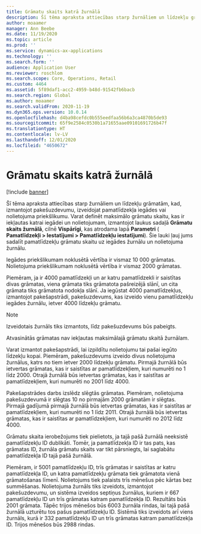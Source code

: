 ```yaml
---
title: Grāmatu skaits katrā žurnālā
description: Šī tēma apraksta attiecības starp žurnāliem un līdzekļu grāmatām, kad, izmantojot pakešuzdevumu, izveidojat pamatlīdzekļa iegādes vai nolietojuma priekšlikumu. Varat definēt maksimālo grāmatu skaitu, kas ir iekļautas katrai iegādei un nolietojumam.
author: moaamer
manager: Ann Beebe
ms.date: 11/19/2020
ms.topic: article
ms.prod: ''
ms.service: dynamics-ax-applications
ms.technology: ''
ms.search.form: ''
audience: Application User
ms.reviewer: roschlom
ms.search.scope: Core, Operations, Retail
ms.custom: 4464
ms.assetid: 5f89daf1-acc2-4959-b48d-91542fb6bacb
ms.search.region: Global
ms.author: moaamer
ms.search.validFrom: 2020-11-19
ms.dyn365.ops.version: 10.0.14
ms.openlocfilehash: d4ba98cefdc0b555eedfaa56b6a3ca4870b5de93
ms.sourcegitcommit: 65f9e2584c0530b1a71655aae09101691726b47f
ms.translationtype: HT
ms.contentlocale: lv-LV
ms.lasthandoff: 12/01/2020
ms.locfileid: "4650672"
---
```

# <a name="number-of-books-per-journal"></a>Grāmatu skaits katrā žurnālā

[!include [banner](../includes/banner.md)]

Šī tēma apraksta attiecības starp žurnāliem un līdzekļu grāmatām, kad, izmantojot pakešuzdevumu, izveidojat pamatlīdzekļa iegādes vai nolietojuma priekšlikumu. Varat definēt maksimālo grāmatu skaitu, kas ir iekļautas katrai iegādei un nolietojumam, izmantojot laukus sadaļā **Grāmatu skaits žurnālā**, cilnē **Vispārīgi**, kas atrodama lapā **Parametri** ( **Pamatlīdzekļi \> Iestatījumi \> Pamatlīdzekļu iestatījumi**). Šie lauki ļauj jums sadalīt pamatlīdzekļu grāmatu skaitu uz iegādes žurnālu un nolietojuma žurnālu.

Iegādes priekšlikumam noklusētā vērtība ir vismaz 10 000 grāmatas. Nolietojuma priekšlikumam noklusētā vērtība ir vismaz 2000 grāmatas.

Piemēram, ja ir 4000 pamatlīdzekļi un ar katru pamatlīdzekli ir saistītas divas grāmatas, viena grāmata tiks grāmatota pašreizējā slānī, un cita grāmata tiks grāmatota nodokļa slānī. Ja iegūstat 4000 pamatlīdzekļus, izmantojot pakešapstrādi, pakešuzdevums, kas izveido vienu pamatlīdzekļu iegādes žurnālu, ietver 4000 līdzekļu grāmatu.

> [!NOTE]
> Izveidotais žurnāls tiks izmantots, līdz pakešuzdevums būs pabeigts.
>
> Atvasinātās grāmatas nav iekļautas maksimālajā grāmatu skaitā žurnālam.

Varat izmantot pakešapstrādi, lai izpildītu nolietojumu tai pašai iegūto līdzekļu kopai. Piemēram, pakešuzdevums izveido divus nolietojuma žurnālus, katrs no tiem ietver 2000 līdzekļu grāmatu. Pirmajā žurnālā būs ietvertas grāmatas, kas ir saistītas ar pamatlīdzekļiem, kuri numurēti no 1 līdz 2000. Otrajā žurnālā būs ietvertas grāmatas, kas ir saistītas ar pamatlīdzekļiem, kuri numurēti no 2001 līdz 4000.

Pakešapstrādes darbs izslēdz slēgtās grāmatas. Piemēram, nolietojuma pakešuzdevumā ir slēgtas 10 no pirmajām 2000 grāmatām ir slēgtas. Pirmajā gadījumā pirmajā žurnālā būs ietvertas grāmatas, kas ir saistītas ar pamatlīdzekļiem, kuri numurēti no 1 līdz 2011. Otrajā žurnālā būs ietvertas grāmatas, kas ir saistītas ar pamatlīdzekļiem, kuri numurēti no 2012 līdz 4000.

Grāmatu skaita ierobežojums tiek pielietots, ja tajā pašā žurnālā neeksistē pamatlīdzekļu ID dublikāti. Tomēr, ja pamatlīdzekļa ID ir tas pats, kas grāmatas ID, žurnāla grāmatu skaits var tikt pārsniegts, lai saglabātu pamatlīdzekļa ID tajā pašā žurnālā.

Piemēram, ir 5001 pamatlīdzekļu ID, trīs grāmatas ir saistītas ar katru pamatlīdzekļa ID, un katra pamatlīdzekļu grāmata tiek grāmatota vienā grāmatošanas līmenī. Nolietojums tiek palaists trīs mēnešus pēc kārtas bez summēšanas. Nolietojuma žurnāls tiks izveidots, izmantojot pakešuzdevumu, un sistēma izveidos septiņus žurnālus, kuriem ir 667 pamatlīdzekļu ID un trīs grāmatas katram pamatlīdzekļa ID. Rezultāts būs 2001 grāmata. Tāpēc trijos mēnešos būs 6003 žurnāla rindas, lai tajā pašā žurnālā uzturētu tos pašus pamatlīdzekļu ID. Sistēmā tiks izveidots arī viens žurnāls, kurā ir 332 pamatlīdzekļu ID un trīs grāmatas katram pamatlīdzekļa ID. Trijos mēnešos būs 2988 rindas.
